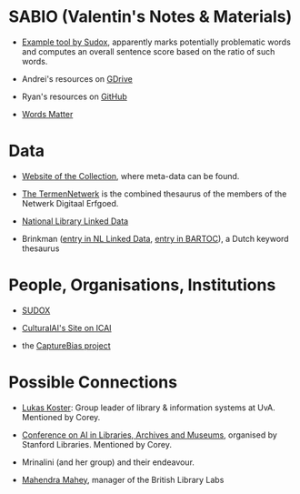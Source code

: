 # SABIO (Valentin's Notes & Materials)


- [Example tool by Sudox](https://share.sudox.nl/words-matter/), apparently marks potentially problematic words and computes an overall sentence score based on the ratio of such words.  

- Andrei's resources on [GDrive](https://drive.google.com/drive/u/0/folders/1ncPfsOL_WmAUnGbEbqMMFAw1sF32gTLw)

- Ryan's resources on [GitHub](https://github.com/ryanbrate/phd_reading_list)

- [Words Matter](https://www.materialculture.nl/en/publications/words-matter)


# Data

- [Website of the Collection](https://collectie.wereldculturen.nl/#/query/eeb657d7-ec61-40d3-bd30-0cc3bdddb192), where meta-data can be found.

- [The TermenNetwerk](https://termennetwerk.netwerkdigitaalerfgoed.nl/) is the combined thesaurus of the members of the Netwerk Digitaal Erfgoed.

- [National Library Linked Data](http://data.bibliotheken.nl/)

- Brinkman ([entry in NL Linked Data](http://data.bibliotheken.nl/doc/dataset/brinkman), [entry in BARTOC](https://bartoc.org/en/node/18686)), a Dutch keyword thesaurus


# People, Organisations, Institutions


- [SUDOX](https://www.sudox.nl/)

- [CulturalAI's Site on ICAI](https://icai.ai/cultural-ai-lab/)

- the [CaptureBias project](https://capturebias.wordpress.com/)


# Possible Connections

- [Lukas Koster](https://www.uva.nl/profiel/k/o/l.koster/l.koster.html): Group leader of library & information systems at UvA. Mentioned by Corey.

- [Conference on AI in Libraries, Archives and Museums](https://library.stanford.edu/projects/fantastic-futures), organised by Stanford Libraries. Mentioned by Corey.

- Mrinalini (and her group) and their endeavour.

- [Mahendra Mahey](https://www.bl.uk/people/experts/mahendra-mahey), manager of the British Library Labs


